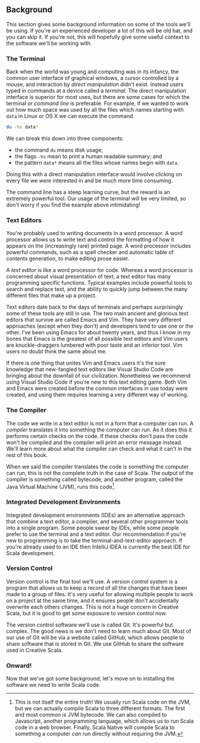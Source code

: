 ## Background

This section gives some background information on some of the tools we'll be using.
If you're an experienced developer a lot of this will be old hat, and you can skip it.
If you're not, this will hopefully give some useful context to the software we'll be working with.



### The Terminal

Back when the world was young and computing was in its infancy, the common user interface of graphical windows, a cursor controlled by a mouse, and interaction by *direct manipulation* didn't exist.
Instead users typed in commands at a device called a *terminal*.
The direct manipulation interface is superior for most uses, but there are some cases for which the terminal or *command line* is preferable.
For example, if we wanted to work out how much space was used by all the files which names starting with `data` in Linux or OS X we can execute the command

```bash
du -hs data*
```

We can break this down into three components:

- the command `du` means disk usage;
- the flags `-hs` mean to print a human readable summary; and
- the pattern `data*` means all the files whose names begin with `data`.

Doing this with a direct manipulation interface would involve clicking on every file we were interested in and be much more time consuming.

The command line has a steep learning curve, but the reward is an extremely powerful tool.
Our usage of the terminal will be very limited, so don't worry if you find the example above intimidating!


### Text Editors

You're probably used to writing documents in a word processor.
A word processor allows us to write text and control the formatting of how it appears on the (increasingly rare) printed page.
A word processor includes powerful commands, such as a spell checker and automatic table of contents generation, to make editing prose easier.

A *text editor* is like a word processor for code.
Whereas a word processor is concerned about visual presentation of text, a text editor has many programming specific functions.
Typical examples include powerful tools to search and replace text, and the ability to quickly jump between the many different files that make up a project.

Text editors date back to the days of terminals and perhaps surprisingly some of these tools are still in use.
The two main ancient and glorious text editors that survive are called Emacs and Vim.
They have very different approaches (except when they don't) and developers tend to use one or the other.
I've been using Emacs for about twenty years, and thus I know in my bones that Emacs is the greatest of all possible text editors and Vim users are knuckle-draggers lumbered with poor taste and an inferior tool.
Vim users no doubt think the same about me.

If there is one thing that unites Vim and Emacs users it's the sure knowledge that new-fangled text editors like Visual Studio Code are bringing about the downfall of our civilization.
Nonetheless we recommend using Visual Studio Code if you're new to this text editing game.
Both Vim and Emacs were created before the common interfaces in use today were created, and using them requires learning a very different way of working.


### The Compiler

The code we write in a text editor is not in a form that a computer can run.
A *compiler* translates it into something the computer can run.
As it does this it performs certain checks on the code.
If these checks don't pass the code won't be compiled and the compiler will print an error message instead.
We'll learn more about what the compiler can check and what it can't in the rest of this book.

When we said the compiler translates the code is something the computer can run, this is not the complete truth in the case of Scala.
The output of the compiler is something called bytecode, and another program, called the Java Virtual Machine (JVM), runs this code[^complications].


### Integrated Development Environments

Integrated development environments (IDEs) are an alternative approach that combine a text editor, a compiler, and several other programmer tools into a single program.
Some people swear by IDEs, while some people prefer to use the terminal and a text editor.
Our recommendation if you're new to programming is to take the terminal-and-text-editor approach.
If you're already used to an IDE then IntelliJ IDEA is currently the best IDE for Scala development.


### Version Control

Version control is the final tool we'll use.
A version control system is a program that allows us to keep a record of all the changes that have been made to a group of files.
It's very useful for allowing multiple people to work on a project at the same time, and it ensures people don't accidentally overwrite each others changes.
This is not a huge concern in Creative Scala, but it is good to get some exposure to version control now.

The version control software we'll use is called Git.
It's powerful but complex.
The good news is we don't need to learn much about Git.
Most of our use of Git will be via a website called GitHub, which allows people to share software that is stored in Git.
We use GitHub to share the software used in Creative Scala.


### Onward!

Now that we've got some background, let's move on to installing the software we need to write Scala code.


[^complications]: This is not itself the entire truth! We usually run Scala code on the JVM, but we can actually compile Scala to three different formats. The first and most common is JVM bytecode. We can also compiled to Javascript, another programming language, which allows us to run Scala code in a web browser. Finally, Scala Native will compile Scala to something a computer *can* run directly without requiring the JVM.
